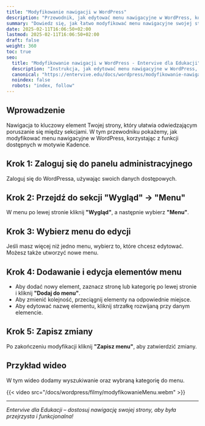 ```yaml
---
title: "Modyfikowanie nawigacji w WordPress"
description: "Przewodnik, jak edytować menu nawigacyjne w WordPress, korzystając z wbudowanego narzędzia motywu Kadence."
summary: "Dowiedz się, jak łatwo modyfikować menu nawigacyjne swojej strony WordPress."
date: 2025-02-11T16:06:50+02:00
lastmod: 2025-02-11T16:06:50+02:00
draft: false
weight: 360
toc: true
seo:
  title: "Modyfikowanie nawigacji w WordPress - Entervive dla Edukacji"
  description: "Instrukcja, jak edytować menu nawigacyjne w WordPress, aby dostosować stronę do swoich potrzeb."
  canonical: "https://entervive.edu/docs/wordpress/modyfikowanie-nawigacji-w-wordpress"
  noindex: false
  robots: "index, follow"
---
```


## Wprowadzenie

Nawigacja to kluczowy element Twojej strony, który ułatwia odwiedzającym poruszanie się między sekcjami. W tym przewodniku pokażemy, jak modyfikować menu nawigacyjne w WordPress, korzystając z funkcji dostępnych w motywie Kadence.

## Krok 1: Zaloguj się do panelu administracyjnego

Zaloguj się do WordPressa, używając swoich danych dostępowych.

## Krok 2: Przejdź do sekcji "Wygląd" -> "Menu"

W menu po lewej stronie kliknij **"Wygląd"**, a następnie wybierz **"Menu"**.

## Krok 3: Wybierz menu do edycji

Jeśli masz więcej niż jedno menu, wybierz to, które chcesz edytować. Możesz także utworzyć nowe menu.

## Krok 4: Dodawanie i edycja elementów menu

- Aby dodać nowy element, zaznacz stronę lub kategorię po lewej stronie i kliknij **"Dodaj do menu"**.
- Aby zmienić kolejność, przeciągnij elementy na odpowiednie miejsce.
- Aby edytować nazwę elementu, kliknij strzałkę rozwijaną przy danym elemencie.

## Krok 5: Zapisz zmiany

Po zakończeniu modyfikacji kliknij **"Zapisz menu"**, aby zatwierdzić zmiany.

## Przykład wideo

W tym wideo dodamy wyszukiwanie oraz wybraną kategorię do menu.

{{< video src="/docs/wordpress/filmy/modyfikowanieMenu.webm" >}}

---

_Entervive dla Edukacji – dostosuj nawigację swojej strony, aby była przejrzysta i funkcjonalna!_
